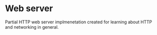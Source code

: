 # Web server

Partial HTTP web server implmenetation created for learning about HTTP and networking in general.
